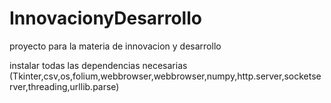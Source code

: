 # InnovacionyDesarrollo
proyecto para la materia de innovacion y desarrollo

instalar todas las dependencias necesarias (Tkinter,csv,os,folium,webbrowser,webbrowser,numpy,http.server,socketserver,threading,urllib.parse)
